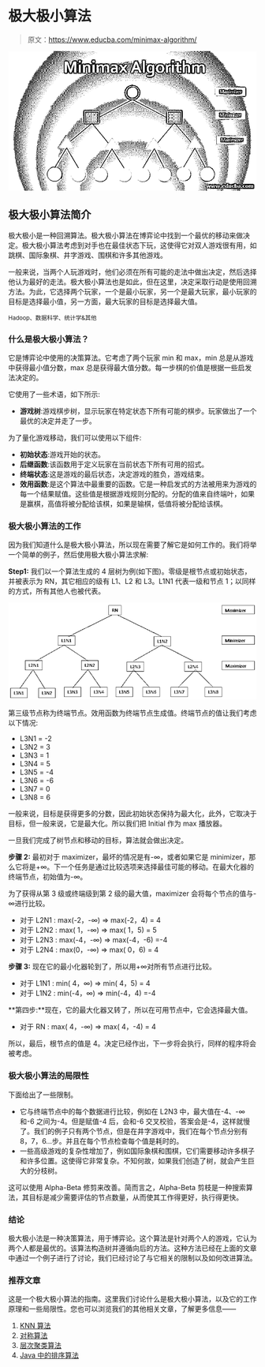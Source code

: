 # 极大极小算法

> 原文：<https://www.educba.com/minimax-algorithm/>

![Minimax Algorithm](img/fbe009663a8d0674cdce6a58a7dba061.png)



## 极大极小算法简介

极大极小是一种回溯算法。极大极小算法在博弈论中找到一个最优的移动来做决定。极大极小算法考虑到对手也在最佳状态下玩，这使得它对双人游戏很有用，如跳棋、国际象棋、井字游戏、围棋和许多其他游戏。

一般来说，当两个人玩游戏时，他们必须在所有可能的走法中做出决定，然后选择他认为最好的走法。极大极小算法也是如此，但在这里，决定采取行动是使用回溯方法。为此，它选择两个玩家，一个是最小玩家，另一个是最大玩家，最小玩家的目标是选择最小值，另一方面，最大玩家的目标是选择最大值。

<small>Hadoop、数据科学、统计学&其他</small>

### **什么是极大极小算法？**

它是博弈论中使用的决策算法。它考虑了两个玩家 min 和 max，min 总是从游戏中获得最小值分数，max 总是获得最大值分数。每一步棋的价值是根据一些启发法决定的。

它使用了一些术语，如下所示:

*   **游戏树**:游戏棋步树，显示玩家在特定状态下所有可能的棋步。玩家做出了一个最优的决定并走了一步。

为了量化游戏移动，我们可以使用以下组件:

*   **初始状态**:游戏开始的状态。
*   **后继函数**:该函数用于定义玩家在当前状态下所有可用的招式。
*   **终端状态**:这是游戏的最后状态，决定游戏的胜负，游戏结束。
*   **效用函数**:是这个算法中最重要的函数。它是一种启发式的方法被用来为游戏的每一个结果赋值。这些值是根据游戏规则分配的。分配的值来自终端叶，如果是赢棋，高值将被分配给该棋，如果是输棋，低值将被分配给该棋。

### **极大极小算法的工作**

因为我们知道什么是极大极小算法，所以现在需要了解它是如何工作的。我们将举一个简单的例子，然后使用极大极小算法求解:

**Step1:** 我们以一个算法生成的 4 层树为例(如下图)。零级是根节点或初始状态，并被表示为 RN，其它相应的级有 L1、L2 和 L3。L1N1 代表一级和节点 1；以同样的方式，所有其他人也被代表。

![Minimax Algorithm - 1](img/690814ad1c278a247717565cddb5c061.png)



第三级节点称为终端节点。效用函数为终端节点生成值。终端节点的值让我们考虑以下情况:

*   L3N1 = -2
*   L3N2 = 3
*   L3N3 = 1
*   L3N4 = 5
*   L3N5 = -4
*   L3N6 = -6
*   L3N7 = 0
*   L3N8 = 6

一般来说，目标是获得更多的分数，因此初始状态保持为最大化，此外，它取决于目标，但一般来说，它是最大化。所以我们把 Initial 作为 max 播放器。

一旦我们完成了树节点和移动的目标，算法就会做出决定。

**步骤 2:** 最初对于 maximizer，最坏的情况是有-∞，或者如果它是 minimizer，那么它将是+∞。下一个任务是通过比较选项来选择最佳可能的移动。在最大化器的终端节点，初始值为-∞。

为了获得从第 3 级或终端级到第 2 级的最大值，maximizer 会将每个节点的值与-∞进行比较。

*   对于 L2N1 : max(-2，-∞) => max(-2，4) = 4
*   对于 L2N2 : max( 1，-∞) => max( 1，5) = 5
*   对于 L2N3 : max(-4，-∞) => max(-4，-6) =-4
*   对于 L2N4 : max(0，-∞) => max( 0，6) = 4

**步骤 3:** 现在它的最小化器轮到了，所以用+∞对所有节点进行比较。

*   对于 L1N1 : min( 4，∞) => min( 4，5) = 4
*   对于 L1N2 : min(-4，∞) => min(-4，4) =-4

**第四步:**现在，它的最大化器又转了，所以在可用节点中，它会选择最大值。

*   对于 RN : max( 4，-∞) => max( 4，-4) = 4

所以，最后，根节点的值是 4。决定已经作出，下一步将会执行，同样的程序将会被考虑。

### **极大极小算法的局限性**

下面给出了一些限制。

*   它与终端节点中的每个数据进行比较，例如在 L2N3 中，最大值在-4、-∞和-6 之间为-4。但是赋值-4 后，会和-6 交叉校验，答案会是-4，这样就慢了。我们的例子只有两个节点，但是在井字游戏中，我们在每个节点分别有 8，7，6…步。并且在每个节点检查每个值是耗时的。
*   一些高级游戏的复杂性增加了，例如国际象棋和围棋，它们需要移动许多棋子和许多位置。这使得它非常复杂。不知何故，如果我们创造了树，就会产生巨大的分枝树。

这可以使用 Alpha-Beta 修剪来改善。简而言之，Alpha-Beta 剪枝是一种搜索算法，其目标是减少需要评估的节点数量，从而使其工作得更好，执行得更快。

### 结论

极大极小法是一种决策算法，用于博弈论。这个算法是针对两个人的游戏，它认为两个人都是最优的。该算法构造树并遵循向后的方法。这种方法已经在上面的文章中通过一个例子进行了讨论，我们已经讨论了与它相关的限制以及如何改进算法。

### 推荐文章

这是一个极大极小算法的指南。这里我们讨论什么是极大极小算法，以及它的工作原理和一些局限性。您也可以浏览我们的其他相关文章，了解更多信息——

1.  [KNN 算法](https://www.educba.com/knn-algorithm/)
2.  [对称算法](https://www.educba.com/symmetric-algorithms/)
3.  [层次聚类算法](https://www.educba.com/hierarchical-clustering-algorithm/)
4.  [Java 中的排序算法](https://www.educba.com/sorting-algorithms-in-java/)





